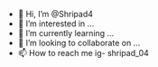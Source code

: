 - 👋 Hi, I’m @Shripad4
- 👀 I’m interested in ...
- 🌱 I’m currently learning ...
- 💞️ I’m looking to collaborate on ...
- 📫 How to reach me ig- shripad_04

<!---
Shripad4/Shripad4 is a ✨ special ✨ repository because its `README.md` (this file) appears on your GitHub profile.
You can click the Preview link to take a look at your changes.
--->
